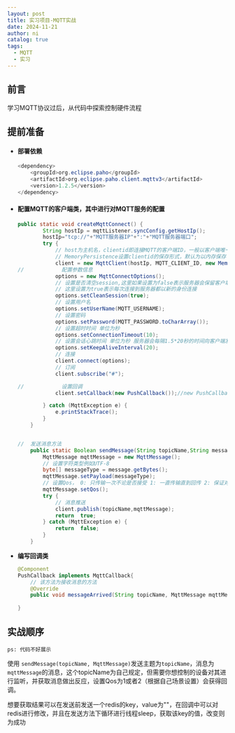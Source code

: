 ```yaml
---
layout: post
title: 实习项目-MQTT实战
date: 2024-11-21
author: ni
catalog: true
tags:
  - MQTT
  - 实习
---
```


## 前言

学习MQTT协议过后，从代码中探索控制硬件流程

## 提前准备

- #### 部署依赖

  ```java
  <dependency>
      <groupId>org.eclipse.paho</groupId>
      <artifactId>org.eclipse.paho.client.mqttv3</artifactId>
      <version>1.2.5</version>
  </dependency>
  ```

- #### 配置MQTT的客户端类，其中进行对MQTT服务的配置

  ```java
  public static void createMqttConnect() {
          String hostIp = mqttListener.syncConfig.getHostIp();
          hostIp="tcp://"+"MQTT服务器IP"+":"+"MQTT服务器端口";
          try {
              // host为主机名，clientid即连接MQTT的客户端ID，一般以客户端唯一标识符表示，
              // MemoryPersistence设置clientid的保存形式，默认为以内存保存
              client = new MqttClient(hostIp, MQTT_CLIENT_ID, new MemoryPersistence());
  //            配置参数信息
              options = new MqttConnectOptions();
              // 设置是否清空session,这里如果设置为false表示服务器会保留客户端的连接记录，
              // 这里设置为true表示每次连接到服务器都以新的身份连接
              options.setCleanSession(true);
              // 设置用户名
              options.setUserName(MQTT_USERNAME);
              // 设置密码
              options.setPassword(MQTT_PASSWORD.toCharArray());
              // 设置超时时间 单位为秒
              options.setConnectionTimeout(10);
              // 设置会话心跳时间 单位为秒 服务器会每隔1.5*20秒的时间向客户端发送个消息判断客户端是否在线，但这个方法并没有重连的机制
              options.setKeepAliveInterval(20);
              // 连接
              client.connect(options);
              // 订阅
              client.subscribe("#");
  
  //            设置回调
              client.setCallback(new PushCallback());//new PushCallback()
  
          } catch (MqttException e) {
              e.printStackTrace();
          }
      }
  
  
  //  发送消息方法
      public static Boolean sendMessage(String topicName,String message){
          MqttMessage mqttMessage = new MqttMessage();
          // 设置字符类型例如UTF-8
          byte[] messageType = message.getBytes();
          mqttMessage.setPayload(messageType);
          // 设置Qos， 0: 只传输一次不论是否接受 1: 一直传输直到回传 2: 保证对方只接收1次
          mqttMessage.setQos();
          try {
              // 消息推送
              client.publish(topicName,mqttMessage);
              return  true;
          } catch (MqttException e) {
              return  false;
          }
      }
  ```

- **编写回调类**

  ```java
  @Component
  PushCallback implements MqttCallback{
      // 该方法为接收消息的方法
      @Override
      public void messageArrived(String topicName, MqttMessage mqttMessage) throws Exception {}
      
  }
  ```

## 实战顺序

`ps: 代码不好展示`

使用 `sendMessage(topicName, MqttMessage)`发送主题为`topicName`，消息为`mqttMessage`的消息，这个topicName为自己规定，但需要你想控制的设备对其进行监听，并获取消息做出反应，设置Qos为1或者2（根据自己场景设置）会获得回调。

想要获取结果可以在发送前发送一个redis的key，value为""，在回调中可以对redis进行修改，并且在发送方法下循环进行线程sleep，获取该key的值，改变则为成功

